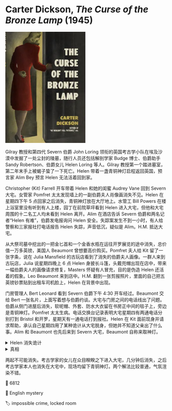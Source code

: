 # Carter Dickson, <i>The Curse of the Bronze Lamp</i> (1945)

<img src=images/1945_cover.jpg width=250/>

Gilray 教授和第四代 Severn 伯爵 John Loring 领衔的英国考古学小队在埃及沙漠中发掘了一处尘封的陵墓，随行人员还包括解剖学家 Budge 博士、伯爵助手 Sandy Robertson、伯爵女儿 Helen Loring 等人。Gilray 教授第一个踏进墓室，第二年末手上被蝎子蛰了一下死亡。Helen 带着一盏青铜神灯启程返回英国，预言家 Alim Bey 预言 Helen 无法活着回到家。

Christopher (Kit) Farrell 开车带着 Helen 和她的闺蜜 Audrey Vane 回到 Severn 大宅。女管家 Pomfret 太太发现墙上的一副伯爵夫人肖像画消失不见。Helen 在星期四下午 5 点回家之后消失，青铜神灯放在大厅地上。水管工 Bill Powers 在楼上浴室里没有听到有人上楼，园丁在前院草坪看到 Helen 进入大宅，但他和大宅周围的十二名工人均未看到 Helen 离开。Alim 在酒店告诉 Severn 伯爵和两名记者“Helen 有难”，伯爵发电报询问 Helen 安全。失踪案发生不到一小时，有人给警察和三家报社打电话报告 Helen 失踪，声音低沉，疑似是 Alim。H.M. 抵达大宅。

从大祭司墓中挖出的一把金匕首和一个金香水瓶在运往开罗展览的途中消失，总价值一万多英镑，美国人 Beaumont 曾想要高价购买。Pomfret 夫人给 Kit 留了一张字条，说在 Julia Mansfield 的古玩店看到了消失的伯爵夫人画像。一群人来到古玩店，Julia 说星期四晚上 6 点 Helen 身披长斗篷，头戴兜帽出现在店中，带来一幅伯爵夫人的画像请求修复，Masters 怀疑有人冒充，目的是伪造 Helen 还活着的假象。Leo Beaumont 来到店中。H.M. 翻到一张剪报照片，里面的自己把五英镑钞票贴到出租车司机脸上，Helen 在背景中出现。

门房管理人 Bert Leonard 看到 Severn 伯爵下午 4:30 开车经过。Beaumont 交给 Bert 一张名片，上面写着想与伯爵约谈。大宅与门房之间的电话线出了问题。伯爵从侧门进屋后消失，软呢帽、外套、防水大衣留在书房正中间的毯子上，旁边是青铜神灯。Pomfret 太太生病。电话交换台记录表明大宅星期四有两通电话分别打到 Bristol 和开罗，星期天有一通电话打到报社。Helen 在 Kit 面前现身并请求帮助，承认自己星期四用了某种诡计从大宅脱身，但她并不知道父亲出了什么事。Alim 和 Beaumont 也先后来到 Severn 大宅，Beaumont 自称来取神灯。

<details><summary>Helen 消失诡计</summary>
管家 Benson 提前在 Helen 房间准备了鲜花，说明他早知道小姐要回家，可他却说小姐要过一星期才来（伏线），这是一个矛盾。Helen 在 Benson 的掩护下进屋脱掉雨衣，化身为女仆 Annie（伏线：挖掘工作使得她的双手粗糙），用放假外出的机会离开，并写信告诉父亲真相。Alim 能正确预言 Helen 消失，是从 Helen 父亲那里得到了消息。Benson 取下伯爵夫人画像，是为了避免有人注意到 Annie 与画像容貌相似。Helen 把画拿去古玩店修复，是为了隐藏画像。Bert 之前见过 Annie，Helen 开车经过大门的时候故意掉了一根烟弯腰去拾，所以 Bert 只看到她的头顶。Benson 从餐具室打电话给报社和警局说 Helen 失踪。
</details>

<details><summary>真相</summary>
Beaumont 在开罗花高价从 Robertson 手中买下匕首和香水瓶，由 Robertson 负责用 Severn 伯爵的出口许可证走私出埃及，Julia 是他的共犯。Severn 伯爵识破 Robertson 的勾当。Robertson 号称下午 5 点在伦敦和 Kit 通过电话，但大宅的电话记录里并没有从伦敦打来的电话（伏线），说明他撒谎。Beaumont 去 Julia 店里是为了取回走私物，但因他人在店中而未能得逞。Julia 不敢将走私品留在身边，于是偷偷将装着走私品的包裹放回伯爵家的书房，被 Beaumont 拿到。午后伯爵与 Robertson 一起开车从伦敦前往古玩店取回匕首和香水瓶，Robertson 将伯爵扼杀，取下帽子、外套、钥匙，将尸体沉入河中，然后冒充伯爵回到大宅，在书房中留下衣物，冒雨离开。Beaumont 看到的“Severn 伯爵”是 Robertson 假扮。伯爵其实没死，被路过农民救下。
</details>

两起不可能消失。考古学家的女儿在众目睽睽之下进入大宅，几分钟后消失，之后考古学家本人也消失在大宅中，现场均留下青铜神灯。两个解法比较普通，气氛渲染不错。

:link: 6812

:file_folder: English mystery

:label: impossible crime, locked room
